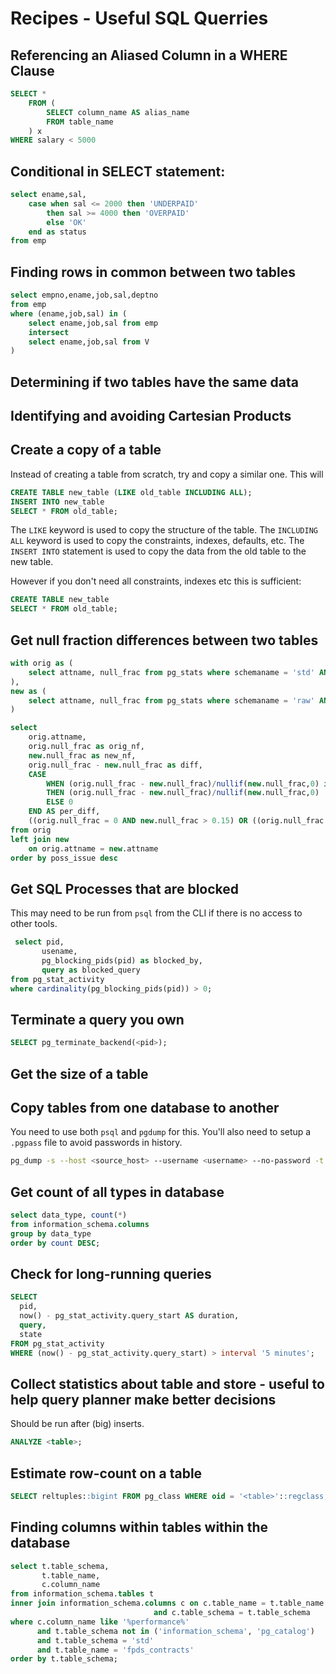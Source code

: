 # Recipes - Useful SQL Querries

## Referencing an Aliased Column in a WHERE Clause
```sql
SELECT *
    FROM (
        SELECT column_name AS alias_name
        FROM table_name
    ) x
WHERE salary < 5000
```

## Conditional in SELECT statement:
```sql
select ename,sal,
    case when sal <= 2000 then 'UNDERPAID'
        then sal >= 4000 then 'OVERPAID'
        else 'OK'
    end as status
from emp
```

## Finding rows in common between two tables
```sql
select empno,ename,job,sal,deptno
from emp
where (ename,job,sal) in (
    select ename,job,sal from emp
    intersect
    select ename,job,sal from V
)
```

## Determining if two tables have the same data


## Identifying and avoiding Cartesian Products


## Create a copy of a table
Instead of creating a table from scratch, try and copy a similar one. This will 
```sql
CREATE TABLE new_table (LIKE old_table INCLUDING ALL);
INSERT INTO new_table
SELECT * FROM old_table; 
```
The `LIKE` keyword is used to copy the structure of the table. 
The `INCLUDING ALL` keyword is used to copy the constraints, indexes, defaults, etc. 
The `INSERT INTO` statement is used to copy the data from the old table to the new table.

However if you don't need all constraints, indexes etc this is sufficient:
```sql
CREATE TABLE new_table
SELECT * FROM old_table; 
```

## Get null fraction differences between two tables
```sql
with orig as (
    select attname, null_frac from pg_stats where schemaname = 'std' AND tablename = 'a133_general'
),
new as (
    select attname, null_frac from pg_stats where schemaname = 'raw' AND tablename = 'general'
)

select 
    orig.attname,
    orig.null_frac as orig_nf,
    new.null_frac as new_nf,
    orig.null_frac - new.null_frac as diff,
    CASE
        WHEN (orig.null_frac - new.null_frac)/nullif(new.null_frac,0) is not null
        THEN (orig.null_frac - new.null_frac)/nullif(new.null_frac,0)
        ELSE 0
    END AS per_diff,
    ((orig.null_frac = 0 AND new.null_frac > 0.15) OR ((orig.null_frac - new.null_frac)/nullif(new.null_frac,0) > 0.15)) AND (new.null_frac > 0.05) as poss_issue
from orig
left join new
    on orig.attname = new.attname
order by poss_issue desc
```

## Get SQL Processes that are blocked
This may need to be run from `psql` from the CLI if there is no access to other tools.
```sql
 select pid,
       usename,
       pg_blocking_pids(pid) as blocked_by,
       query as blocked_query
from pg_stat_activity
where cardinality(pg_blocking_pids(pid)) > 0;
```
## Terminate a query you own
```sql
SELECT pg_terminate_backend(<pid>);
```

## Get the size of a table

## Copy tables from one database to another
You need to use both `psql` and `pgdump` for this.
You'll also need to setup a `.pgpass` file to avoid passwords in history. 
```bash
pg_dump -s --host <source_host> --username <username> --no-password -t <schema.table>  <source_db> | psql --host <target_host> --username <username> --no-password <target_db>
```

## Get count of all types in database
```sql
select data_type, count(*) 
from information_schema.columns 
group by data_type
order by count DESC;
```

## Check for long-running queries
```sql
SELECT	
  pid,	
  now() - pg_stat_activity.query_start AS duration,	
  query,	
  state	
FROM pg_stat_activity	
WHERE (now() - pg_stat_activity.query_start) > interval '5 minutes';
```

## Collect statistics about table and store - useful to help query planner make better decisions
Should be run after (big) inserts.
```sql
ANALYZE <table>;
```

## Estimate row-count on a table
```sql
SELECT reltuples::bigint FROM pg_class WHERE oid = '<table>'::regclass; 
```

## Finding columns within tables within the database
```sql
select t.table_schema,
       t.table_name,
	   c.column_name
from information_schema.tables t
inner join information_schema.columns c on c.table_name = t.table_name
                                and c.table_schema = t.table_schema
where c.column_name like '%performance%'
      and t.table_schema not in ('information_schema', 'pg_catalog')
      and t.table_schema = 'std'  
	  and t.table_name = 'fpds_contracts'
order by t.table_schema;
```


